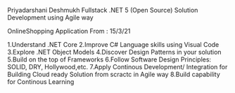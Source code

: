 
Priyadarshani Deshmukh
Fullstack .NET 5 (Open Source) Solution Development using Agile way

OnlineShopping Application
From : 15/3/21 

1.Understand .NET Core
2.Improve C# Language skills using Visual Code
3.Explore .NET Object Models
4.Discover Design Patterns in your solution
5.Build on the top of Frameworks
6.Follow Software Design Principles: SOLID, DRY, Hollywood,etc.
7.Apply Continous Development/ Integration for Building Cloud ready Solution from scractc in Agile way
8.Build capability for Continous Learning
